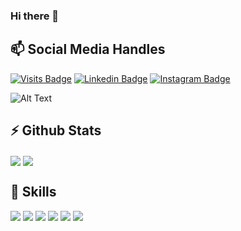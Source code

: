 ### Hi there 👋
<h2>📫 Social Media Handles</h2>

[![Visits Badge](https://badges.pufler.dev/visits/DeepikaNegi06/DeepikaNegi06)](https:DeepikaNegi06.dev)
[![Linkedin Badge](https://img.shields.io/badge/Linkedin-Profile-informational?style=flat&logo=instagram&logoColor=white&color=0D76A8)](https://www.linkedin.com/in/deepika-negi-02732920a/)
[![Instagram Badge](https://img.shields.io/badge/Instagram-Profile-informational?style=flat&logo=instagram&logoColor=white&color=0D76A8)](https://www.instagram.com/deepika_negii/)
 
 ![Alt Text](https://cdn.dribbble.com/users/2646423/screenshots/5507196/computer.gif)
 
 <h2>⚡ Github Stats</h2>

<img align="center" src="https://github-readme-stats.vercel.app/api/top-langs/?username=DeepikaNegi06&theme=dark" />
<img align="center" src="https://github-readme-stats.vercel.app/api/?username=DeepikaNegi06&theme=dark" />

<h2>💬 Skills</h2>

![](https://img.shields.io/badge/Code-Python-informational?style=flat&logo=python&logoColor=white&color=4AB197)
![](https://img.shields.io/badge/Code-Django-informational?style=flat&logo=django&logoColor=white&color=4AB197)
![](https://img.shields.io/badge/Code-C++-informational?style=flat&logo=c++&logoColor=white&color=4AB197)
![](https://img.shields.io/badge/Code-Java-informational?style=flat&logo=java&logoColor=white&color=4AB197)
![](https://img.shields.io/badge/Editor-VisualStudio-informational?style=flat&logo=visualstudio&logoColor=white&color=4AB197)
![](https://img.shields.io/badge/Editor-Adobe-informational?style=flat&logo=adobe&logoColor=white&color=4AB197)

